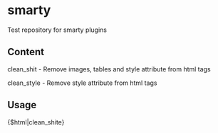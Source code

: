 # smarty
Test repository for smarty plugins

## Content

clean_shit - Remove images, tables and style attribute from html tags

clean_style - Remove style attribute from html tags


## Usage

{$html|clean_shite}
